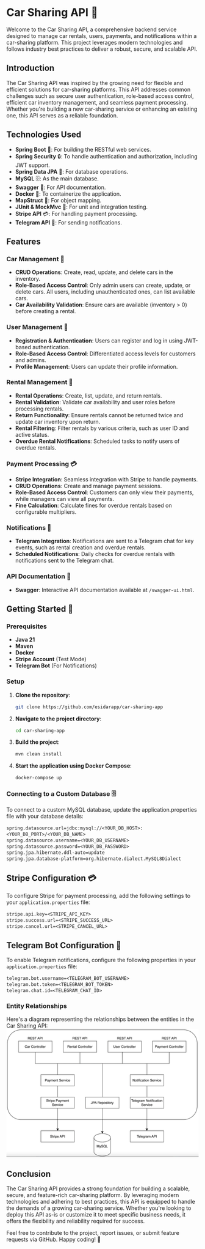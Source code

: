 # Car Sharing API 🚗

Welcome to the Car Sharing API, a comprehensive backend service designed to manage car rentals, users, payments, and notifications within a car-sharing platform. This project leverages modern technologies and follows industry best practices to deliver a robust, secure, and scalable API.

## Introduction

The Car Sharing API was inspired by the growing need for flexible and efficient solutions for car-sharing platforms. This API addresses common challenges such as secure user authentication, role-based access control, efficient car inventory management, and seamless payment processing. Whether you're building a new car-sharing service or enhancing an existing one, this API serves as a reliable foundation.

## Technologies Used

- **Spring Boot** 🌱: For building the RESTful web services.
- **Spring Security** 🔒: To handle authentication and authorization, including JWT support.
- **Spring Data JPA** 💾: For database operations.
- **MySQL** 🗄️: As the main database.
- **Swagger** 📜: For API documentation.
- **Docker** 🐳: To containerize the application.
- **MapStruct** 🔄: For object mapping.
- **JUnit & MockMvc** 🧪: For unit and integration testing.
- **Stripe API** 💳: For handling payment processing.
- **Telegram API** 📲: For sending notifications.

## Features

### Car Management 🚗

- **CRUD Operations**: Create, read, update, and delete cars in the inventory.
- **Role-Based Access Control**: Only admin users can create, update, or delete cars. All users, including unauthenticated ones, can list available cars.
- **Car Availability Validation**: Ensure cars are available (inventory > 0) before creating a rental.

### User Management 👥

- **Registration & Authentication**: Users can register and log in using JWT-based authentication.
- **Role-Based Access Control**: Differentiated access levels for customers and admins.
- **Profile Management**: Users can update their profile information.

### Rental Management 🛒

- **Rental Operations**: Create, list, update, and return rentals.
- **Rental Validation**: Validate car availability and user roles before processing rentals.
- **Return Functionality**: Ensure rentals cannot be returned twice and update car inventory upon return.
- **Rental Filtering**: Filter rentals by various criteria, such as user ID and active status.
- **Overdue Rental Notifications**: Scheduled tasks to notify users of overdue rentals.

### Payment Processing 💳

- **Stripe Integration**: Seamless integration with Stripe to handle payments.
- **CRUD Operations**: Create and manage payment sessions.
- **Role-Based Access Control**: Customers can only view their payments, while managers can view all payments.
- **Fine Calculation**: Calculate fines for overdue rentals based on configurable multipliers.

### Notifications 📲

- **Telegram Integration**: Notifications are sent to a Telegram chat for key events, such as rental creation and overdue rentals.
- **Scheduled Notifications**: Daily checks for overdue rentals with notifications sent to the Telegram chat.

### API Documentation 📖

- **Swagger**: Interactive API documentation available at `/swagger-ui.html`.

## Getting Started 🚀

### Prerequisites

- **Java 21**
- **Maven**
- **Docker**
- **Stripe Account** (Test Mode)
- **Telegram Bot** (For Notifications)

### Setup

1. **Clone the repository**:
   ```sh
   git clone https://github.com/esidarapp/car-sharing-app
2. **Navigate to the project directory**:
   ```sh
   cd car-sharing-app
3. **Build the project**:
   ```sh
   mvn clean install
4. **Start the application using Docker Compose**:
   ```sh
   docker-compose up

### Connecting to a Custom Database 🗄️
To connect to a custom MySQL database, update the application.properties file with your database details:
```properties
spring.datasource.url=jdbc:mysql://<YOUR_DB_HOST>:<YOUR_DB_PORT>/<YOUR_DB_NAME>
spring.datasource.username=<YOUR_DB_USERNAME>
spring.datasource.password=<YOUR_DB_PASSWORD>
spring.jpa.hibernate.ddl-auto=update
spring.jpa.database-platform=org.hibernate.dialect.MySQL8Dialect
```

## Stripe Configuration 💳

To configure Stripe for payment processing, add the following settings to your `application.properties` file:

```properties
stripe.api.key=<STRIPE_API_KEY>
stripe.success.url=<STRIPE_SUCCESS_URL>
stripe.cancel.url=<STRIPE_CANCEL_URL>
```

## Telegram Bot Configuration 📲

To enable Telegram notifications, configure the following properties in your `application.properties` file:

```properties
telegram.bot.username=<TELEGRAM_BOT_USERNAME>
telegram.bot.token=<TELEGRAM_BOT_TOKEN>
telegram.chat.id=<TELEGRAM_CHAT_ID>
```

### Entity Relationships
Here's a diagram representing the relationships between the entities in the Car Sharing API:
![Entity Relationships Diagram](assets/architecture.png)



## Conclusion

The Car Sharing API provides a strong foundation for building a scalable, secure, and feature-rich car-sharing platform. By leveraging modern technologies and adhering to best practices, this API is equipped to handle the demands of a growing car-sharing service. Whether you're looking to deploy this API as-is or customize it to meet specific business needs, it offers the flexibility and reliability required for success.

Feel free to contribute to the project, report issues, or submit feature requests via GitHub. Happy coding! 🚀
